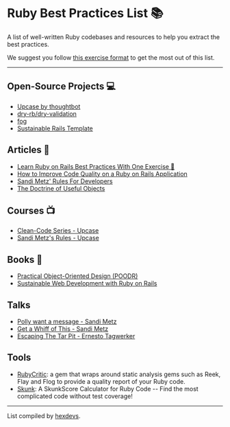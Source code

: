 # Ruby Best Practices List 📚

A list of well-written Ruby codebases and resources to help you extract the best practices.

We suggest you follow [this exercise format](https://www.hexdevs.com/posts/learn-ruby-best-practices-with-one-exercise/#one-exercise-to-teach-you-ruby-on-rails-best-practices) to get the most out of this list.

---
## Open-Source Projects 💻
- [Upcase by thoughtbot](https://github.com/thoughtbot/upcase)
- [dry-rb/dry-validation](https://github.com/dry-rb/dry-validation)
- [fog](https://github.com/fog/fog)
- [Sustainable Rails Template](https://github.com/davetron5000/rails-app-template-sustainable)

## Articles 📰
- [Learn Ruby on Rails Best Practices With One Exercise 🍝](https://www.hexdevs.com/posts/learn-ruby-best-practices-with-one-exercise/)
- [How to Improve Code Quality on a Ruby on Rails Application](https://www.hexdevs.com/posts/technical-debt-ruby-on-rails/)
- [Sandi Metz' Rules For Developers](https://thoughtbot.com/blog/sandi-metz-rules-for-developers)
- [The Doctrine of Useful Objects](http://docs.eventide-project.org/user-guide/useful-objects.html)

## Courses 📺
- [Clean-Code Series - Upcase](https://thoughtbot.com/upcase/clean-code)
- [Sandi Metz's Rules - Upcase](https://thoughtbot.com/upcase/videos/sandi-metzs-rules)

## Books 🔖
- [Practical Object-Oriented Design (POODR)](https://sandimetz.com/products#product-poodr)
- [Sustainable Web Development with Ruby on Rails](https://sustainable-rails.com/)

## Talks
- [Polly want a message - Sandi Metz](https://www.youtube.com/watch?v=XXi_FBrZQiU)
- [Get a Whiff of This - Sandi Metz](https://www.youtube.com/watch?v=PJjHfa5yxlU)
- [Escaping The Tar Pit - Ernesto Tagwerker](https://www.youtube.com/watch?v=ZyU6K6eR-_A)

## Tools
- [RubyCritic](https://github.com/whitesmith/rubycritic): a gem that wraps around static analysis gems such as Reek, Flay and Flog to provide a quality report of your Ruby code.
- [Skunk](https://github.com/fastruby/skunk): A SkunkScore Calculator for Ruby Code -- Find the most complicated code without test coverage! 

---
List compiled by [hexdevs](https://www.hexdevs.com).
